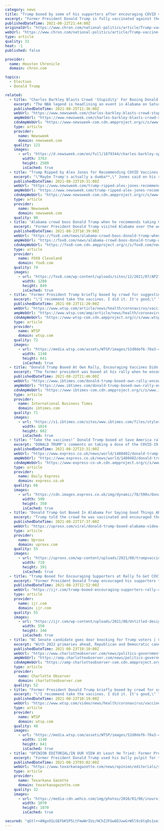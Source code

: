 ```yaml
---
category: news
title: "Trump booed by some of his supporters after encouraging COVID vaccine at rally"
excerpt: "Former President Donald Trump is fully vaccinated against the novel coronavirus and encouraged his supporters to get inoculated too during a Saturday evening rally in Cullman, Ala. Cullman is the county seat of Cullman County,"
publishedDateTime: 2021-08-22T21:44:00Z
originalUrl: "https://www.chron.com/national-politics/article/Trump-vaccine-supporters-rally-Alabama-COVID-boo-16403935.php"
webUrl: "https://www.chron.com/national-politics/article/Trump-vaccine-supporters-rally-Alabama-COVID-boo-16403935.php"
type: article
quality: 31
heat: -1
published: false

provider:
  name: Houston Chronicle
  domain: chron.com

topics:
  - Election
  - Donald Trump

related:
  - title: "Charles Barkley Blasts Crowd 'Stupidity' For Booing Donald Trump Over Vaccines"
    excerpt: "The NBA legend is headlining an event in Alabama on Saturday to encourage people to take the COVID-19 vaccine."
    publishedDateTime: 2021-08-25T11:36:00Z
    webUrl: "https://www.newsweek.com/charles-barkley-blasts-crowd-stupidity-booing-donald-trump-vaccines-alabama-1622803"
    ampWebUrl: "https://www.newsweek.com/charles-barkley-blasts-crowd-stupidity-booing-donald-trump-vaccines-alabama-1622803?amp=1"
    cdnAmpWebUrl: "https://www-newsweek-com.cdn.ampproject.org/c/s/www.newsweek.com/charles-barkley-blasts-crowd-stupidity-booing-donald-trump-vaccines-alabama-1622803?amp=1"
    type: article
    provider:
      name: Newsweek
      domain: newsweek.com
    quality: 121
    images:
      - url: "https://d.newsweek.com/en/full/1879344/charles-barkley-speaks-podium.jpg"
        width: 3763
        height: 2509
        isCached: true
  - title: "Trump Ripped by Alex Jones for Recommending COVID Vaccines After Being Booed at Rally"
    excerpt: "\"Maybe Trump's actually a dumba**,\" Jones said on his show, a day after the former president encouraged people to get vaccinated."
    publishedDateTime: 2021-08-23T19:31:00Z
    webUrl: "https://www.newsweek.com/trump-ripped-alex-jones-recommending-covid-vaccines-after-being-booed-rally-1622221"
    ampWebUrl: "https://www.newsweek.com/trump-ripped-alex-jones-recommending-covid-vaccines-after-being-booed-rally-1622221?amp=1"
    cdnAmpWebUrl: "https://www-newsweek-com.cdn.ampproject.org/c/s/www.newsweek.com/trump-ripped-alex-jones-recommending-covid-vaccines-after-being-booed-rally-1622221?amp=1"
    type: article
    provider:
      name: Newsweek
      domain: newsweek.com
    quality: 98
  - title: "Alabama crowd boos Donald Trump when he recommends taking COVID vaccines"
    excerpt: "Former President Donald Trump visited Alabama over the weekend to hold a rally with his supporters. Speaking on many topics that brought forth cheers from the audience, Trump also called on people to get vaccinated against the coronavirus,"
    publishedDateTime: 2021-08-23T18:39:00Z
    webUrl: "https://fox8.com/news/alabama-crowd-boos-donald-trump-when-he-recommends-taking-covid-vaccines/"
    ampWebUrl: "https://fox8.com/news/alabama-crowd-boos-donald-trump-when-he-recommends-taking-covid-vaccines/amp/"
    cdnAmpWebUrl: "https://fox8-com.cdn.ampproject.org/c/s/fox8.com/news/alabama-crowd-boos-donald-trump-when-he-recommends-taking-covid-vaccines/amp/"
    type: article
    provider:
      name: FOX8 Cleveland
      domain: fox8.com
    quality: 74
    images:
      - url: "https://fox8.com/wp-content/uploads/sites/12/2021/07/AP21100770302113.jpg?w=1280"
        width: 1280
        height: 849
        isCached: true
  - title: "Former President Trump briefly booed by crowd for suggesting getting vaccines"
    excerpt: "\"I recommend take the vaccines. I did it. It's good,\" Trump said before boos erupted from the crowd. \"You got your freedoms,\" he added."
    publishedDateTime: 2021-08-23T11:20:00Z
    webUrl: "https://www.wtsp.com/article/news/health/coronavirus/vaccine/trump-alabama-rally-booed-vaccines/67-7a54287c-9ee7-4c67-a4cd-6f1b6c6f1654"
    ampWebUrl: "https://www.wtsp.com/amp/article/news/health/coronavirus/vaccine/trump-alabama-rally-booed-vaccines/67-7a54287c-9ee7-4c67-a4cd-6f1b6c6f1654"
    cdnAmpWebUrl: "https://www-wtsp-com.cdn.ampproject.org/c/s/www.wtsp.com/amp/article/news/health/coronavirus/vaccine/trump-alabama-rally-booed-vaccines/67-7a54287c-9ee7-4c67-a4cd-6f1b6c6f1654"
    type: article
    provider:
      name: WTSP
      domain: wtsp.com
    quality: 72
    images:
      - url: "https://media.wtsp.com/assets/WTSP/images/52d0def6-70a3-4190-844d-eaba15b698b2/52d0def6-70a3-4190-844d-eaba15b698b2_1140x641.jpg"
        width: 1140
        height: 641
        isCached: true
  - title: "Donald Trump Booed At Own Rally, Encouraging Vaccines Didn't Go Well In Alabama"
    excerpt: "The former president was booed at his rally when he encouraged Alabama (the lowest vaccinated state) to get the vaccine."
    publishedDateTime: 2021-08-22T21:46:00Z
    webUrl: "https://www.ibtimes.com/donald-trump-booed-own-rally-encouraging-vaccines-didnt-go-well-alabama-3278727"
    ampWebUrl: "https://www.ibtimes.com/donald-trump-booed-own-rally-encouraging-vaccines-didnt-go-well-alabama-3278727?amp=1"
    cdnAmpWebUrl: "https://www-ibtimes-com.cdn.ampproject.org/c/s/www.ibtimes.com/donald-trump-booed-own-rally-encouraging-vaccines-didnt-go-well-alabama-3278727?amp=1"
    type: article
    provider:
      name: International Business Times
      domain: ibtimes.com
    quality: 71
    images:
      - url: "https://s1.ibtimes.com/sites/www.ibtimes.com/files/styles/full/public/2021/05/07/us-intelligence-believes-that-russia-meddles-in-the.jpg"
        width: 1024
        height: 682
        isCached: true
  - title: "‘Take the vaccines!’ Donald Trump booed at Save America rally in Alabama over Covid jabs"
    excerpt: "DONALD TRUMP's comments on taking a dose of the COVID-19 vaccine were met with a chorus of boos by his supporters at his Save America rally in Alabama."
    publishedDateTime: 2021-08-22T23:31:00Z
    webUrl: "https://www.express.co.uk/news/world/1480402/donald-trump-latest-news-ex-president-booed-save-america-rally-alabama-covid-jabs-ont"
    ampWebUrl: "https://www.express.co.uk/news/world/1480402/donald-trump-latest-news-ex-president-booed-save-america-rally-alabama-covid-jabs-ont/amp"
    cdnAmpWebUrl: "https://www-express-co-uk.cdn.ampproject.org/c/s/www.express.co.uk/news/world/1480402/donald-trump-latest-news-ex-president-booed-save-america-rally-alabama-covid-jabs-ont/amp"
    type: article
    provider:
      name: Daily Express
      domain: express.co.uk
    quality: 66
    images:
      - url: "https://cdn.images.express.co.uk/img/dynamic/78/590x/Donald-Trump-in-Alabama-1480402.jpg?r=1629675071384"
        width: 590
        height: 350
        isCached: true
  - title: "Donald Trump Got Booed In Alabama For Saying Good Things About Vaccines"
    excerpt: "Trump told the crowd he was vaccinated and encouraged them to do the same, drawing boos at his own rally as a result."
    publishedDateTime: 2021-08-22T17:37:00Z
    webUrl: "https://uproxx.com/viral/donald-trump-booed-alabama-video-vaccines/"
    type: article
    provider:
      name: Uproxx
      domain: uproxx.com
    quality: 55
    images:
      - url: "https://uproxx.com/wp-content/uploads/2021/08/trumpvaccine710.jpg?w=710"
        width: 710
        height: 391
        isCached: true
  - title: "Trump Booed for Encouraging Supporters at Rally To Get COVID Vaccine"
    excerpt: "Former President Donald Trump encouraged his supporters to get the COVID-19 vaccine, before noting each person has the freedom to decide. “You know what? I believe totally in your freedoms. I do,” Trump said during a rally on Saturday in Alabama."
    publishedDateTime: 2021-08-23T12:52:00Z
    webUrl: "https://ijr.com/trump-booed-encouraging-supporters-rally-covid-vaccine/"
    type: article
    provider:
      name: ijr.com
      domain: ijr.com
    quality: 55
    images:
      - url: "https://ijr.com/wp-content/uploads/2021/08/Untitled-design-18.jpg"
        width: 550
        height: 346
        isCached: true
  - title: "NC Senate candidate goes door knocking for Trump voters | Charlotte Observer"
    excerpt: "With 2022 primaries ahead, Republican and Democratic candidates campaign across the state. For every dollar donated for the remainder of August, Erica Smith’s campaign for Senate says it will knock on a door in a North Carolina county that Donald Trump won in the 2020 presidential race."
    publishedDateTime: 2021-08-23T19:10:00Z
    webUrl: "https://www.charlotteobserver.com/news/politics-government/article253682403.html"
    ampWebUrl: "https://amp.charlotteobserver.com/news/politics-government/article253682403.html"
    cdnAmpWebUrl: "https://amp-charlotteobserver-com.cdn.ampproject.org/c/s/amp.charlotteobserver.com/news/politics-government/article253682403.html"
    type: article
    provider:
      name: Charlotte Observer
      domain: charlotteobserver.com
    quality: 52
  - title: "Former President Donald Trump briefly booed by crowd for suggesting getting vaccines"
    excerpt: "\"I recommend take the vaccines. I did it. It's good,\" Trump said before boos came from the crowd. \"You've got your freedoms,\" he added."
    publishedDateTime: 2021-08-23T10:19:00Z
    webUrl: "https://www.wtsp.com/video/news/health/coronavirus/vaccine/trump-booed-alabama-rally/67-804b44ee-a845-4d26-85e1-2eae6e0e2ae4"
    type: article
    provider:
      name: WTSP
      domain: wtsp.com
    quality: 48
    images:
      - url: "https://media.wtsp.com/assets/WTSP/images/52d0def6-70a3-4190-844d-eaba15b698b2/52d0def6-70a3-4190-844d-eaba15b698b2_1140x641.jpg"
        width: 1140
        height: 641
        isCached: true
  - title: "OPINION EDITORIAL/IN OUR VIEW At Least He Tried: Former President Trump gets some boos after encouraging vaccinations"
    excerpt: "Former President Donald Trump used his bully pulpit for the public good. And was booed by the some members of the audience. President Trump appeared Saturday at a Cullman, Alabama, rally and took the opportunity to encourage those in attendance to get vaccinated against COVID-19."
    publishedDateTime: 2021-08-23T03:02:00Z
    webUrl: "https://www.texarkanagazette.com/news/opinion/editorials/story/2021/aug/23/opinion-editorialin-our-view-least-he-tried-former-president-trump-gets-some-boos-after-encouraging-vaccinations/884849/"
    type: article
    provider:
      name: Texarkana Gazette
      domain: texarkanagazette.com
    quality: 32
    images:
      - url: "https://media-cdn.wehco.com/img/photos/2016/01/06/inourviewopinionpage666551757_t1070_hea458391a26b7eb3c901b599fdc3b80d7aa56f41.jpg"
        width: 1070
        height: 1070
        isCached: true

secured: "qGtl++ANgxO1LGEFbK5P5LtFmwWrIUz/HChZJFGw6DJuwG+W5l9c6tqOs1xeiVXa3Twt7hkqtkv3+Bvv4NS/DjdBBV58K1crQSOWLkgI1w62n6xERc5C3mXLLv4rMuFMcQ7AAtwjN3RworJRtmjHLHj+C9VP5oqoOiHpHh9v0Fdei37cVnvHIKB95QGKUI0MU3nbPkhZ0Etz7/9Hh4iIZVuPGfv7u8p09zUhYn1a4tCIxUkQtPq6cYtj1s0RvJyvO5h7hXqrAqajUAAy+iv6r8C6IrYpK0KFcNFpz+Q3Il+Ia5DsLbcFux90OqEjTW/E/asSqPwSyVQIfMgdKgKkp9Ac+IPq6P0BD99CmojQtXY=;ilKj0abJmQwrQLWjAKHrrQ=="
---
```


